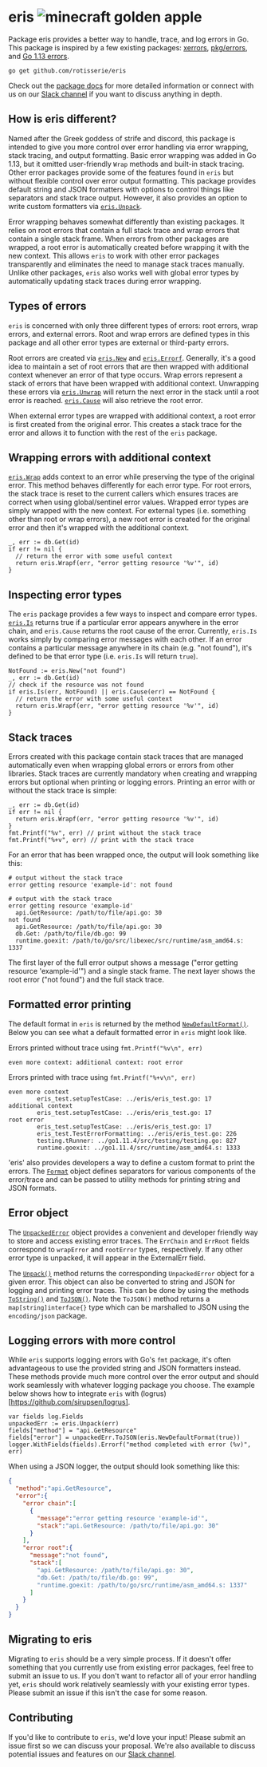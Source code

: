# eris ![minecraft golden apple](https://cdn.emojidex.com/emoji/hdpi/minecraft_golden_apple.png?1511637499 "minecraft golden apple")

Package eris provides a better way to handle, trace, and log errors in Go. This package is inspired by a few existing packages: [xerrors](https://github.com/golang/xerrors), [pkg/errors](https://github.com/pkg/errors), and [Go 1.13 errors](https://golang.org/pkg/errors/).

`go get github.com/rotisserie/eris`

Check out the [package docs](https://godoc.org/github.com/rotisserie/eris) for more detailed information or connect with us on our [Slack channel](https://gorotisserie.slack.com/archives/CS13EC3T6) if you want to discuss anything in depth.

## How is eris different?

Named after the Greek goddess of strife and discord, this package is intended to give you more control over error handling via error wrapping, stack tracing, and output formatting. Basic error wrapping was added in Go 1.13, but it omitted user-friendly `Wrap` methods and built-in stack tracing. Other error packages provide some of the features found in `eris` but without flexible control over error output formatting. This package provides default string and JSON formatters with options to control things like separators and stack trace output. However, it also provides an option to write custom formatters via [`eris.Unpack`](https://godoc.org/github.com/rotisserie/eris#Unpack).

Error wrapping behaves somewhat differently than existing packages. It relies on root errors that contain a full stack trace and wrap errors that contain a single stack frame. When errors from other packages are wrapped, a root error is automatically created before wrapping it with the new context. This allows `eris` to work with other error packages transparently and eliminates the need to manage stack traces manually. Unlike other packages, `eris` also works well with global error types by automatically updating stack traces during error wrapping.

## Types of errors

`eris` is concerned with only three different types of errors: root errors, wrap errors, and external errors. Root and wrap errors are defined types in this package and all other error types are external or third-party errors.

Root errors are created via [`eris.New`](https://godoc.org/github.com/rotisserie/eris#New) and [`eris.Errorf`](https://godoc.org/github.com/rotisserie/eris#Errorf). Generally, it's a good idea to maintain a set of root errors that are then wrapped with additional context whenever an error of that type occurs. Wrap errors represent a stack of errors that have been wrapped with additional context. Unwrapping these errors via [`eris.Unwrap`](https://godoc.org/github.com/rotisserie/eris#Unwrap) will return the next error in the stack until a root error is reached. [`eris.Cause`](https://godoc.org/github.com/rotisserie/eris#Cause) will also retrieve the root error.

When external error types are wrapped with additional context, a root error is first created from the original error. This creates a stack trace for the error and allows it to function with the rest of the `eris` package.

## Wrapping errors with additional context

[`eris.Wrap`](https://godoc.org/github.com/rotisserie/eris#Wrap) adds context to an error while preserving the type of the original error. This method behaves differently for each error type. For root errors, the stack trace is reset to the current callers which ensures traces are correct when using global/sentinel error values. Wrapped error types are simply wrapped with the new context. For external types (i.e. something other than root or wrap errors), a new root error is created for the original error and then it's wrapped with the additional context.

```golang
_, err := db.Get(id)
if err != nil {
  // return the error with some useful context
  return eris.Wrapf(err, "error getting resource '%v'", id)
}
```

## Inspecting error types

The `eris` package provides a few ways to inspect and compare error types. [`eris.Is`](https://godoc.org/github.com/rotisserie/eris#Is) returns true if a particular error appears anywhere in the error chain, and `eris.Cause` returns the root cause of the error. Currently, `eris.Is` works simply by comparing error messages with each other. If an error contains a particular message anywhere in its chain (e.g. "not found"), it's defined to be that error type (i.e. `eris.Is` will return `true`).

```golang
NotFound := eris.New("not found")
_, err := db.Get(id)
// check if the resource was not found
if eris.Is(err, NotFound) || eris.Cause(err) == NotFound {
  // return the error with some useful context
  return eris.Wrapf(err, "error getting resource '%v'", id)
}
```

## Stack traces

Errors created with this package contain stack traces that are managed automatically even when wrapping global errors or errors from other libraries. Stack traces are currently mandatory when creating and wrapping errors but optional when printing or logging errors. Printing an error with or without the stack trace is simple:

```golang
_, err := db.Get(id)
if err != nil {
  return eris.Wrapf(err, "error getting resource '%v'", id)
}
fmt.Printf("%v", err) // print without the stack trace
fmt.Printf("%+v", err) // print with the stack trace
```

For an error that has been wrapped once, the output will look something like this:

```
# output without the stack trace
error getting resource 'example-id': not found

# output with the stack trace
error getting resource 'example-id'
  api.GetResource: /path/to/file/api.go: 30
not found
  api.GetResource: /path/to/file/api.go: 30
  db.Get: /path/to/file/db.go: 99
  runtime.goexit: /path/to/go/src/libexec/src/runtime/asm_amd64.s: 1337
```

The first layer of the full error output shows a message ("error getting resource 'example-id'") and a single stack frame. The next layer shows the root error ("not found") and the full stack trace.

## Formatted error printing

The default format in `eris` is returned by the method [`NewDefaultFormat()`](https://godoc.org/github.com/rotisserie/eris#NewDefaultFormat). Below you can see what a default formatted error in `eris` might look like.

Errors printed without trace using `fmt.Printf("%v\n", err)`

```
even more context: additional context: root error
```

Errors printed with trace using `fmt.Printf("%+v\n", err)`

```
even more context
        eris_test.setupTestCase: ../eris/eris_test.go: 17
additional context
        eris_test.setupTestCase: ../eris/eris_test.go: 17
root error
        eris_test.setupTestCase: ../eris/eris_test.go: 17
        eris_test.TestErrorFormatting: ../eris/eris_test.go: 226
        testing.tRunner: ../go1.11.4/src/testing/testing.go: 827
        runtime.goexit: ../go1.11.4/src/runtime/asm_amd64.s: 1333
```

'eris' also provides developers a way to define a custom format to print the errors. The [`Format`](https://godoc.org/github.com/rotisserie/eris#Format) object defines separators for various components of the error/trace and can be passed to utility methods for printing string and JSON formats.

## Error object

The [`UnpackedError`](https://godoc.org/github.com/rotisserie/eris#UnpackedError) object provides a convenient and developer friendly way to store and access existing error traces. The `ErrChain` and `ErrRoot` fields correspond to `wrapError` and `rootError` types, respectively. If any other error type is unpacked, it will appear in the ExternalErr field.

The [`Unpack()`](https://godoc.org/github.com/rotisserie/eris#Unpack) method returns the corresponding `UnpackedError` object for a given error. This object can also be converted to string and JSON for logging and printing error traces. This can be done by using the methods [`ToString()`](https://godoc.org/github.com/rotisserie/eris#UnpackedError.ToString) and [`ToJSON()`](https://godoc.org/github.com/rotisserie/eris#UnpackedError.ToJSON). Note the `ToJSON()` method returns a `map[string]interface{}` type which can be marshalled to JSON using the `encoding/json` package.

## Logging errors with more control

While `eris` supports logging errors with Go's `fmt` package, it's often advantageous to use the provided string and JSON formatters instead. These methods provide much more control over the error output and should work seamlessly with whatever logging package you choose. The example below shows how to integrate `eris` with (logrus)[https://github.com/sirupsen/logrus].

```golang
var fields log.Fields
unpackedErr := eris.Unpack(err)
fields["method"] = "api.GetResource"
fields["error"] = unpackedErr.ToJSON(eris.NewDefaultFormat(true))
logger.WithFields(fields).Errorf("method completed with error (%v)", err)
```

When using a JSON logger, the output should look something like this:

```json
{
  "method":"api.GetResource",
  "error":{
    "error chain":[
      {
        "message":"error getting resource 'example-id'",
        "stack":"api.GetResource: /path/to/file/api.go: 30"
      }
    ],
    "error root":{
      "message":"not found",
      "stack":[
        "api.GetResource: /path/to/file/api.go: 30",
        "db.Get: /path/to/file/db.go: 99",
        "runtime.goexit: /path/to/go/src/runtime/asm_amd64.s: 1337"
      ]
    }
  }
}
```

## Migrating to eris

Migrating to `eris` should be a very simple process. If it doesn't offer something that you currently use from existing error packages, feel free to submit an issue to us. If you don't want to refactor all of your error handling yet, `eris` should work relatively seamlessly with your existing error types. Please submit an issue if this isn't the case for some reason.

## Contributing

If you'd like to contribute to `eris`, we'd love your input! Please submit an issue first so we can discuss your proposal. We're also available to discuss potential issues and features on our [Slack channel](https://gorotisserie.slack.com/archives/CS13EC3T6).
